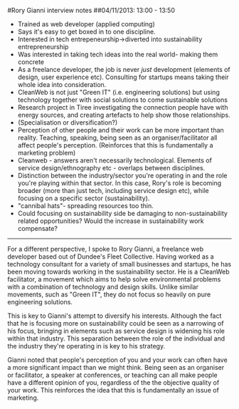 #Rory Gianni interview notes
##04/11/2013: 13:00 - 13:50

- Trained as web developer (applied computing)
- Says it's easy to get boxed in to one discipline. 
- Interested in tech entrepeneurship->diverted into sustainability entrepreneurship
- Was interested in taking tech ideas into the real world- making them concrete
- As a freelance developer, the job is never *just* development (elements of design, user experience etc). Consulting for startups means taking their whole idea into consideration. 
- CleanWeb is not just "Green IT" (i.e. engineering solutions) but using technology together with social solutions to come sustainable solutions
- Research project in Tiree investigating the connection people have with energy sources, and creating artefacts to help show those relationships. 
- (Specialisation or diversification?)
- Perception of other people and their work can be more important than reality. Teaching, speaking, being seen as an organiser/facilitator all affect people's perception. (Reinforces that this is fundamentally a marketing problem)
- Cleanweb - answers aren't necessarily technological. Elements of service design/ethnography etc - overlaps between disciplines. 
- Distinction between the industry/sector you're operating in and the role you're playing within that sector. In this case, Rory's role is becoming broader (more than just tech, including service design etc), while focusing on a specific sector (sustainability).
- "cannibal hats"- spreading resources too thin. 
- Could focusing on sustainability side be damaging to non-sustainability related opportunities? Would the increase in sustainability work compensate? 

---

For a different perspective, I spoke to Rory Gianni, a freelance web developer based out of Dundee's Fleet Collective. Having worked as a technology consultant for a variety of small businesses and startups, he has been moving towards working in the sustainability sector. He is a CleanWeb facilitator, a movement which aims to help solve environmental problems with a combination of technology and design skills. Unlike similar movements, such as "Green IT", they do not focus so heavily on pure engineering solutions. 

This is key to Gianni's attempt to diversify his interests. Although the fact that he is focusing more on sustainability could be seen as a narrowing of his focus, bringing in elements such as service design is widening his role within that industry. This separation between the role of the individual and the industry they're operating in is key to his strategy. 

Gianni noted that people's perception of you and your work can often have a more significant impact than we might think. Being seen as an organiser or facilitator, a speaker at conferences, or teaching can all make people have a different opinion of you, regardless of the the objective quality of your work. This reinforces the idea that this is fundamentally an issue of marketing. 